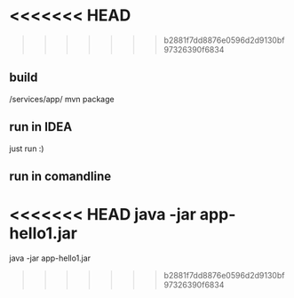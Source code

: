 <<<<<<< HEAD
=======


>>>>>>> b2881f7dd8876e0596d2d9130bf97326390f6834
## build

/services/app/
mvn package

## run in IDEA
just run :)

## run in comandline
<<<<<<< HEAD
java -jar app-hello1.jar
=======
java -jar app-hello1.jar
>>>>>>> b2881f7dd8876e0596d2d9130bf97326390f6834
